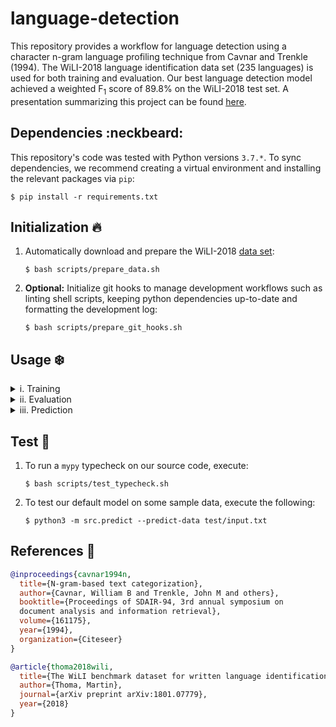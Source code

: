 # language-detection

This repository provides a workflow for language detection using a character n-gram language profiling technique from Cavnar and Trenkle (1994). The WiLI-2018 language identification data set (235 languages) is used for both training and evaluation. Our best language detection model achieved a weighted F<sub>1</sub> score of 89.8% on the WiLI-2018 test set. A presentation summarizing this project can be found [here](./docs/presentation/main.pdf).

## Dependencies :neckbeard:

This repository's code was tested with Python versions `3.7.*`. To sync dependencies, we recommend creating a virtual environment and installing the relevant packages via `pip`:

```
$ pip install -r requirements.txt
```

## Initialization :fire:

1. Automatically download and prepare the WiLI-2018 [data set](https://zenodo.org/record/841984):

   ```
   $ bash scripts/prepare_data.sh
   ```

2. **Optional:** Initialize git hooks to manage development workflows such as linting shell scripts, keeping python dependencies up-to-date and formatting the development log:

   ```
   $ bash scripts/prepare_git_hooks.sh
   ```

## Usage :snowflake:

<details><summary>i. Training</summary>
<p>

```
usage: train.py [-h] [--logging-level {debug,info,warning,error,critical}]
                [--models-directory <dir_path>] [--ngram-cutoff <int>]
                [--ngrams <int>] [--ngram-method <str>] [--ngram-token <str>] [--train-data <file_path>]
                [--train-labels <file_path>]

optional arguments:
  --logging-level     {debug,info,warning,error,critical}
                      Set logging level (default: info)
  --models-directory  <dir_path>
                      Directory to dump models and logs (default: ./models)
  --ngram-cutoff      <int>
                      Maximum character n-grams per language profile (default:
                      300)
  --ngrams            <int>
                      N-grams to use for language profiles (default:
                      3)
  --ngram-method      <str>
                      Method to use for creating n-gram profiles: Split sentences or not. (default: normal)
  --ngram-token       <str>
                      Token to be considered when creating ngram profiles
  --train-data        <file_path>
                      Path to training data (default:
                      ./data/wili-2018/x_train.txt)
  --train-labels      <file_path>
                      Path to training labels (default:
                      ./data/wili-2018/y_train.txt)
  -h, --help          show this help message and exit
```

To train a language detection model using our defaults, simply execute:

```
$ python3 -m src.train
```

**Note:** Our default model is already provided in the `./models` directory

</p>
</details>

<details><summary>ii. Evaluation</summary>
<p>

```
usage: evaluate.py [-h] [--logging-level {debug,info,warning,error,critical}]
                   [--model <file_path>] [--models-directory <dir_path>]
                   [--test-data <file_path>] [--test-labels <file_path>]

optional arguments:
  --logging-level     {debug,info,warning,error,critical}
                      Set logging level (default: info)
  --model             <file_path>
                      Path to model JSON file (default:
                      ./models/model_3_300.json)
  --models-directory  <dir_path>
                      Directory to dump models and logs (default: ./models)
  --test-data         <file_path>
                      Path to test data (default: ./data/wili-2018/x_test.txt)
  --test-labels       <file_path>
                      Path to test labels (default:
                      ./data/wili-2018/y_test.txt)
  -h, --help          show this help message and exit
```

To evaluate the default language detection model, simply execute:

```
$ python3 -m src.evaluate
```

This will dump a classification report into the directory specified in `--models-directory`.

**Note:** The classification report for our default model is already provided in the `./models` directory

</p>
</details>

<details><summary>iii. Prediction</summary>
<p>

```
usage: predict.py [-h] --predict-data <file_path>
                  [--logging-level {debug,info,warning,error,critical}]
                  [--model <file_path>]

optional arguments:
  --logging-level  {debug,info,warning,error,critical}
                   Set logging level (default: info)
  --model          <file_path>
                   Path to model JSON file (default:
                   ./models/model_3_300.json)
  -h, --help       show this help message and exit

required arguments:
  --predict-data   <file_path>
                   Path to prediction data (default: None)
```

To predict the language of a document using our default language detection model, simply execute:

```
$ python3 -m src.predict --predict-data /path/to/document
```

**Notes:**

1. This prediction workflow assumes one document per line. If your document is multi-lined, please condense it into a single line

2. The meaning of each output label is expounded in `./data/wili-2018/labels.csv`

</p>
</details>

## Test :microscope:

1. To run a `mypy` typecheck on our source code, execute:

   ```
   $ bash scripts/test_typecheck.sh
   ```

2. To test our default model on some sample data, execute the following:

   ```
   $ python3 -m src.predict --predict-data test/input.txt
   ```

## References :book:

```bibtex
@inproceedings{cavnar1994n,
  title={N-gram-based text categorization},
  author={Cavnar, William B and Trenkle, John M and others},
  booktitle={Proceedings of SDAIR-94, 3rd annual symposium on
  document analysis and information retrieval},
  volume={161175},
  year={1994},
  organization={Citeseer}
}

@article{thoma2018wili,
  title={The WiLI benchmark dataset for written language identification},
  author={Thoma, Martin},
  journal={arXiv preprint arXiv:1801.07779},
  year={2018}
}
```

<!--  LocalWords:  Cavnar Trenkle WiLI neckbeard typecheck
 -->
